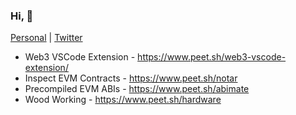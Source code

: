 ### Hi, 👋

[Personal](https://www.peet.sh/) | [Twitter](https://twitter.com/peetzweg)

- Web3 VSCode Extension -  https://www.peet.sh/web3-vscode-extension/
- Inspect EVM Contracts - https://www.peet.sh/notar
- Precompiled EVM ABIs - https://www.peet.sh/abimate 
- Wood Working - https://www.peet.sh/hardware
